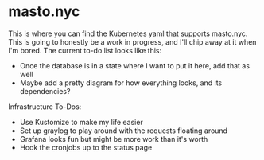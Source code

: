 # masto.nyc

This is where you can find the Kubernetes yaml that supports masto.nyc. This is going to honestly be a work in progress, and I'll chip away at it when I'm bored. The current to-do list looks like this:

- Once the database is in a state where I want to put it here, add that as well
- Maybe add a pretty diagram for how everything looks, and its dependencies?

Infrastructure To-Dos:
- Use Kustomize to make my life easier
- Set up graylog to play around with the requests floating around
- Grafana looks fun but might be more work than it's worth
- Hook the cronjobs up to the status page